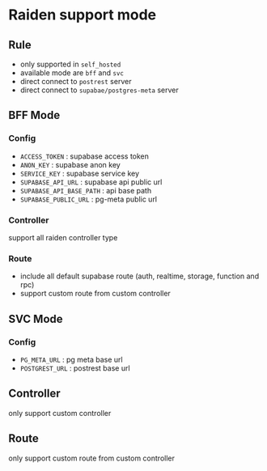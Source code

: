 # Raiden support mode

## Rule
- only supported in `self_hosted`
- available mode are `bff` and `svc`
- direct connect to `postrest` server
- direct connect to `supabae/postgres-meta` server

## BFF Mode
### Config
- `ACCESS_TOKEN` : supabase access token
- `ANON_KEY` : supabase anon key
- `SERVICE_KEY` : supabase service key
- `SUPABASE_API_URL` : supabase api public url
- `SUPABASE_API_BASE_PATH` : api base path
- `SUPABASE_PUBLIC_URL` : pg-meta public url

### Controller
support all raiden controller type

### Route
- include all default supabase route (auth, realtime, storage, function and rpc) 
- support custom route from custom controller

## SVC Mode
### Config
- `PG_META_URL` : pg meta base url
- `POSTGREST_URL` : postrest base url

## Controller
only support custom controller

## Route
only support custom route from custom controller
